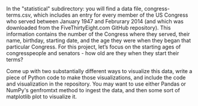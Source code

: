 In the "statistical" subdirectory: you will find a data file, congress-terms.csv, which includes an entry for every member 
of the US Congress who served between January 1947 and Februrary 2014 (and which was downloaded from the FiveThirtyEight.com GitHub repository). 
This information contains the number of the Congress where they served, their name, birthday, starting date, and the age they were when they began 
that particular Congress. For this project, let’s focus on the starting ages of congresspeople and senators - how old are they when they start their terms? 

Come up with two substantially different ways to visualize this data, write a piece of Python code to make those visualizations, 
and include the code and visualization in the repository. You may want to use either Pandas or NumPy's genfromtxt method to ingest the data, 
and then some sort of matplotlib plot to visualize it.
